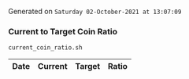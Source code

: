 Generated on `Saturday 02-October-2021 at 13:07:09`

### Current to Target Coin Ratio
`current_coin_ratio.sh`

Date|Current|Target|Ratio
---|---|---|---
